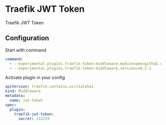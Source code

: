 #  Traefik JWT Token

 Traefik JWT Token  

## Configuration

Start with command
```yaml
command:
  - --experimental.plugins.traefik-token-middleware.modulename=github.com//traefik-jwt-token
  - --experimental.plugins.traefik-token-middleware.version=v0.2.2
```

Activate plugin in your config  

```yaml
apiVersion: traefik.containo.us/v1alpha1
kind: Middleware
metadata:
  name: jwt-token
spec:
  plugin:
    traefik-jwt-token:
      secret: 112233
```
